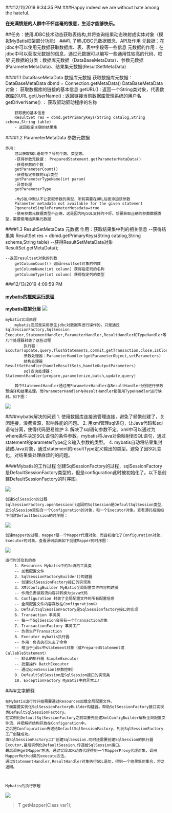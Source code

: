 ###12/11/2019 9:34:35 PM 
###Happy indeed we are without hate among the hateful.

**在充满愤怒的人群中不怀丝毫的恨意，生活才能够快乐。**

##任务：使用JDBC技术动态获取表结构,并将查询结果动态映射成实体对象（模拟MyBatis框架部分功能）
###1. 了解JDBC元数据概念、API及作用
	元数据：在jdbc中可以使用元数据获取数据库、表、表中字段等一些信息
	元数据的作用：在jdbc中可以获取元数据的信息，通过元数据可以编写一些通用性较高的代码、框架
	元数据的分类：数据库元数据（DataBaseMetaData）、参数元数据(ParameterMetaData)、结果集元数据(ResultSetMetaData)

####1.1 DataBaseMetaData 数据库元数据
	获取数据库元数据：DataBaseMetaData dbmd = Connection.getMetaData()
	DataBaseMetaData对象：
		获取数据库的链接的基本信息
		getURL()	:	返回一个String类对象，代表数据库的URL
		getUserName()	:	返回链接当前数据库管理系统的用户名
		getDriverName()		：	获取驱动驱动程序的名称

		获取表的基本信息
		ResultSet res = dbmd.getPrimaryKeys(String catalog,String schema,String table)
		- 返回指定主键的结果集

####1.2 ParameterMetaData 参数元数据

	作用：
		可以获取SQL语句中？号的个数、类型等。
		-获得参数元数据： PreparedStatement.getParameterMetaData()
		-获得参数的个数
		getParameterCount()
		-获得指定参数的sql类型
		getParameterTypeName(int param)
		-异常处理
		getParameterType

		-MySQL中默认不让获取参数的类型，所有需要在URL后面添加该参数
		Parameter metadata not available for the given statement
		?generateSimpleParameterMetadata=true
		-使用参数元数据类型不正确，这是因为MySQL支持的不好。想要获取正确的参数数据类型，需要使用结果集元数据

####1.3 ResultSetMetaData 元数据
	作用：获取结果集中列的相关信息
	--获得结果集
		ResultSet res = dbmd.getPrimaryKeys(String catalog,String schema,String table)
	--获得ResultSetMetaData对象
		ResultSet.getMetaData();

	--返回resultset对象的列数
		getColumnCount() 返回resultset对象的列数
		getColumnName(int column) 获得指定列的名称
		getColumnType(int column) 获得指定列的类型
###12/13/2019 4:09:59 PM 
#### [mybatis的框架运行原理](https://blog.csdn.net/u014297148/article/details/78696096)
**mybatis框架分层**
![](./img/mybatisTheory.png)

	mybatis实现原理
		mybatis底层是采用原生jdbc对数据库进行操作的，只是通过SqlSessionFactory,SqlSession Executor,StatementHandler,ParameterHandler,ResultHandler和TypeHandler等几个处理器封装了这些过程
			执行器：Excutor(update,query,flushStatements,commit,getTransaction,close,isClosed)
			参数处理器：ParameterHandler(getParameterObject,setParameters)
			结构处理器ResultSetHandler(handleResultSets,handleOutputParameters)
			sql查询处理器：StatementHandler(prepare,parameterize,batch,update,query)

		其中StatementHandler通过用ParameterHandler与ResultHandler分别进行参数预编译和结果处理。而ParameterHandler与ResultHandler都使用TypeHandler进行映射。如下图：

![](./img/mybatistheory2.png)

####mybatis解决的问题
	1. 使用数据库连接池管理连接，避免了频繁创建了，关闭连接，浪费资源，影响性能的问题。
	2. 用xml管理sql语句，让Java代码和sql语句分离，使得代码更易维护
	3. 解决了sql语句参数不定。xml中可以通过为where条件决定SQL语句的条件参数。mybatis将Java对象映射到SQL语句，通过statement的parameterType定义输入参数的类型。
	4. mybatis自动将结果集封装成Java对象，通过statement的resultType定义输出的类型。避免了因SQL变化，对结果集处理麻烦的的问题。

####Mybatis的工作过程
	创建SqlSessionFactory的过程，sqlSessionFactory是DefaultSessionFactory类型的，但是configuration此时被初始化了。以下是创建DefaultSessionFactory的时序图。

![](./img/mybatistheory1.png)

	创建SqlSession的过程
	SqlSessionFactory.openSession()返回的SqlSession是DefaultSqlSession类型，此SqlSession里包含一个Configuration的对象，和一个Executor对象。查看源码后画如下创建DefaultSession的时序图：

![](./img/mybatistheory3.png)

	创建mapper的过程，mapper是一个Mapper代理对象，而且初始化了Configuration对象，Executor的对象。查看源码后画如下创建Mapper的时序图： 

![](./img/mybatistheory4.png)

	运行时涉及到的类
		1. Resources Mybatis中的Io流的工具类
		-- 加载配置文件
		2. SqlSessionFactoryBuilder()构建器
		-- 创建SqlSessionFactory接口的实现类
		3. XMlConfigBuilder MyBatis全局配置文件内容构建器
		-- 作用负责读取流内容并转换为java代码
		4. Configuration 封装了全局配置文件的所有配置信息
		-- 全局配置文件内容存放在Configuration中
		5. DefaultSqlSessionFactory是SqlSessionfactory接口的实现
		6. Transaction 事务类
		-- 每一个SqlSession会带有一个Transaction对象
		7. TransactionFactory 事务工厂
		-- 负责生产Transaction
		8. Executor mybatis执行器
		-- 作用：负责执行失去了命令  
		-- 相当于jdbc中statement对象（或PreparedStatement或CallableStatement）
		-- 默认的执行器 SimpleExecutor
		-- 批量操作 BatchExecutor
		-- 通过openSession(参数控制)
		9. DefaultSqlSession是SqlSession接口的实现类
		10. ExceptionFactory MyBatis中的异常工厂


####[文字解释](https://www.bilibili.com/video/av34489303?p=35)

	在Mybatis运行时开始需要通过Resources加载全局配置文件。
	下面需要实例化SqlSessionFactoryBuilder构建器。帮助SqlSessionFactory接口实现类DefaultSqlSessionFactory。
	在实例化DefaultSqlSessionFactory之前需要先创建XmlConfigBuilder解析全局配置文件流，并把解析结构存放在Configuration中。
	之后把Configuration传递给DefaultSqlSessionFactory，到此SqlSessionFactory工厂创建成功。  
	由SqlSessionFactory工厂创建SqlSession.同时还需要创建SqlSession的执行器Excutor,最后实例化DefaultSession,传递给SqlSession接口。
	最后调用getMapper方法，通过实现JDK动态代理得到一个MapperProxy代理对象，调用MapperMethod类的execute方法，
	通过StatementHandler,ResultHandler对象执行SQL语句，得到一个结果集的集合，将之返回。



	Mybatis的执行原理

<img src="./img/mybatistheoryOthers.jpg" />


><T> T getMapper(Class<T> var1);	